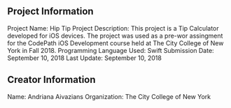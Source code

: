 ## Project Information ##
Project Name: Hip Tip
Project Description: This project is a Tip Calculator developed for iOS devices. The project was used as a pre-wor assingment for the CodePath iOS Development course held at The City College of New York in Fall 2018.
Programming Language Used: Swift
Submission Date: September 10, 2018
Last Update: September 10, 2018

## Creator Information ##
Name: Andriana Aivazians
Organization: The City College of New York

